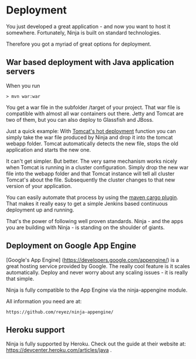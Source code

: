 Deployment
==========

You just developed a great application - and now you want to host it somewhere.
Fortunately, Ninja is built on standard technologies. 

Therefore you got a myriad of great options for deployment.


War based deployment with Java application servers
--------------------------------------------------

When you run

    > mvn war:war

You get a war file in the subfolder /target of your project. That war file is compatible with almost all
war containers out there. Jetty and Tomcat are two of them, but you can also deploy to Glassfish and JBoss.

Just a quick example: With [Tomcat's hot deployment](http://www.mulesoft.com/tomcat-deploy) function 
you can simply take the war file produced by Ninja and drop it into the tomcat webapp folder.
Tomcat automatically detects the new file, stops the old application and starts the new one.

It can't get simpler. But better. The very same mechanism works nicely when Tomcat is running in a cluster
configuration. Simply drop the new war file into the webapp folder and that Tomcat instance will tell all
cluster Tomcat's about the file. Subsequently the cluster changes to that new version of your application.

You can easily automate that process by using the [maven cargo plugin](http://cargo.codehaus.org/Maven2+plugin). 
That makes it really easy to  get a simple Jenkins based continuous deployment up and running.

That's the power of following well proven standards. Ninja - and the apps you are building with Ninja - 
is standing on the shoulder of giants.


Deployment on Google App Engine
-------------------------------

[Google's App Engine] (https://developers.google.com/appengine/) is a great hosting service provided by Google.
The really cool feature is it scales automatically. Deploy and never worry about any scaling issues - it is really that simple.

Ninja is fully compatible to the App Engine via the ninja-appengine module.

All information you need are at:

    https://github.com/reyez/ninja-appengine/


Heroku support
--------------

Ninja is fully supported by Heroku. Check out the guide at their website at:
https://devcenter.heroku.com/articles/java .

